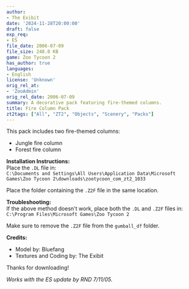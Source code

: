 ```yaml
---
author:
- The Exibit
date: '2024-11-28T20:00:00'
draft: false
exp_req:
- ES
file_date: 2006-07-09
file_size: 248.0 KB
game: Zoo Tycoon 2
has_author: true
languages:
- English
license: 'Unknown'
orig_rel_at:
- 'ZooAdmin'
orig_rel_date: 2006-07-09
summary: A decorative pack featuring fire-themed columns.
title: Fire Column Pack
zt2tags: ["All", "ZT2", "Objects", "Scenery", "Packs"]
---
```

This pack includes two fire-themed columns:  
- Jungle fire column  
- Forest fire column  

**Installation Instructions:**  
Place the `.DL` file in:  
`C:\Documents and Settings\All Users\Application Data\Microsoft Games\Zoo Tycoon 2\downloads\zootycoon_com_zt2_1033`  

Place the folder containing the `.Z2F` file in the same location.  

**Troubleshooting:**  
If the above method doesn't work, place both the `.DL` and `.Z2F` files in:  
`C:\Program Files\Microsoft Games\Zoo Tycoon 2`  

Make sure to remove the `.Z2F` file from the `gumball_df` folder.  

**Credits:**  
- Model by: Bluefang  
- Textures and Coding by: The Exibit  

Thanks for downloading!  

*Works with the ES update by RND 7/11/05.*
